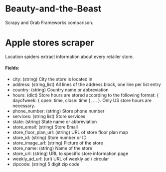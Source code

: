 # Beauty-and-the-Beast

Scrapy and Grab Frameworks comparison.


# Apple stores scraper

Location spiders extract information about every retailer store.

#### Fields:

+ city: (string) City the store is located in
+ address: (string_list) All lines of the address block,
  one line per list entry
+ country: (string) Country name or abbreviation
+ hours: (dict) Store hours are stored according to the following format:
  { day­of­week: { open: time, close: time }, ... }.
  Only US store hours are necessary.
+ phone_number: (string) Store phone number
+ services: (string list) Store services
+ state: (string) State name or abbreviation
+ store_email: (string) Store Email
+ store_floor_plan_url: (string) URL of store floor plan map
+ store_id: (string) Store number or ID
+ store_image_url: (string) Picture of the store
+ store_name: (string) Name of the store
+ store_url: (string) URL to specific store information page
+ weekly_ad_url: (url) URL of weekly ad / circular
+ zipcode: (string) 5 digit zip code
